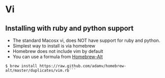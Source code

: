 # Vi
## Installing with ruby and python support
- The standard Macosx vi, does NOT have support for ruby and python.
- Simplest way to install is via homebrew
- Homebrew does not include vim by default
- You can use a formula from [Homebrew-Alt](https://github.com/adamv/homebrew-alt/blob/master/duplicates/vim.rb)

```$ brew install mercurial
$ brew install https://raw.github.com/adamv/homebrew-alt/master/duplicates/vim.rb```
